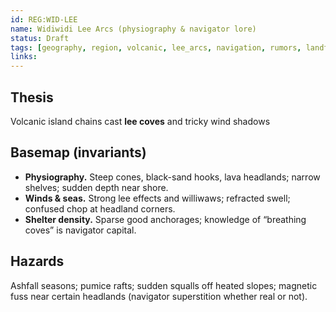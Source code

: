 ```yaml
---
id: REG:WID-LEE
name: Widiwidi Lee Arcs (physiography & navigator lore)
status: Draft
tags: [geography, region, volcanic, lee_arcs, navigation, rumors, landfalls]
links:
---
```


## Thesis
Volcanic island chains cast **lee coves** and tricky wind shadows

## Basemap (invariants)
- **Physiography.** Steep cones, black-sand hooks, lava headlands; narrow shelves; sudden depth near shore.
- **Winds & seas.** Strong lee effects and williwaws; refracted swell; confused chop at headland corners.
- **Shelter density.** Sparse good anchorages; knowledge of “breathing coves” is navigator capital.

## Hazards
Ashfall seasons; pumice rafts; sudden squalls off heated slopes; magnetic fuss near certain headlands (navigator superstition whether real or not).
